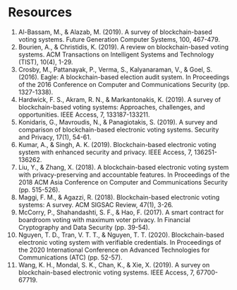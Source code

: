 # Resources

1. Al-Bassam, M., & Alazab, M. (2019). A survey of blockchain-based voting systems. Future Generation Computer Systems, 100, 467-479.
2. Bourien, A., & Christidis, K. (2019). A review on blockchain-based voting systems. ACM Transactions on Intelligent Systems and Technology (TIST), 10(4), 1-29.
3. Crosby, M., Pattanayak, P., Verma, S., Kalyanaraman, V., & Goel, S. (2016). Eagle: A blockchain-based election audit system. In Proceedings of the 2016 Conference on Computer and Communications Security (pp. 1327-1338).
4. Hardwick, F. S., Akram, R. N., & Markantonakis, K. (2019). A survey of blockchain-based voting systems: Approaches, challenges, and opportunities. IEEE Access, 7, 133187-133211.
5. Konidaris, G., Mavroudis, N., & Panagiotakis, S. (2019). A survey and comparison of blockchain-based electronic voting systems. Security and Privacy, 17(1), 54-61.
6. Kumar, A., & Singh, A. K. (2019). Blockchain-based electronic voting system with enhanced security and privacy. IEEE Access, 7, 136251-136262.
7. Liu, Y., & Zhang, X. (2018). A blockchain-based electronic voting system with privacy-preserving and accountable features. In Proceedings of the 2018 ACM Asia Conference on Computer and Communications Security (pp. 515-526).
8. Maggi, F. M., & Agazzi, R. (2018). Blockchain-based electronic voting systems: A survey. ACM SIGSAC Review, 47(1), 3-26.
9. McCorry, P., Shahandashti, S. F., & Hao, F. (2017). A smart contract for boardroom voting with maximum voter privacy. In Financial Cryptography and Data Security (pp. 39-54).
10. Nguyen, T. D., Tran, V. T. T., & Nguyen, T. T. (2020). Blockchain-based electronic voting system with verifiable credentials. In Proceedings of the 2020 International Conference on Advanced Technologies for Communications (ATC) (pp. 52-57).
11. Wang, K. H., Mondal, S. K., Chan, K., & Xie, X. (2019). A survey on blockchain-based electronic voting systems. IEEE Access, 7, 67700-67719.
